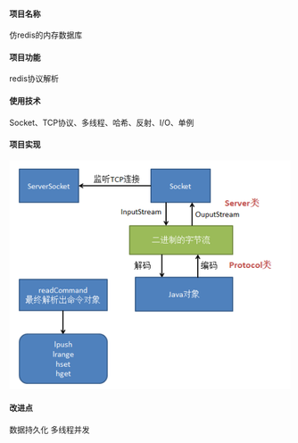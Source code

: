 #### 项目名称
仿redis的内存数据库
#### 项目功能
redis协议解析
#### 使用技术
Socket、TCP协议、多线程、哈希、反射、I/O、单例
#### 项目实现
![img](./design.png)
#### 改进点
数据持久化
多线程并发